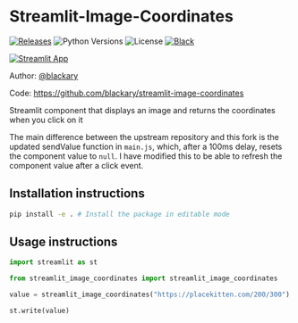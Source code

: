 # Streamlit-Image-Coordinates

[![Releases](https://img.shields.io/pypi/v/streamlit-image-coordinates)](https://pypi.org/project/streamlit-image-coordinates/)
![Python Versions](https://img.shields.io/pypi/pyversions/streamlit-image-coordinates.svg)
![License](https://img.shields.io/github/license/blackary/streamlit-image-coordinates)
[![Black](https://img.shields.io/badge/code%20style-black-000000.svg)](https://github.com/psf/black)

[![Streamlit App](https://static.streamlit.io/badges/streamlit_badge_black_white.svg)](https://image-coordinates.streamlit.app)

Author: [@blackary](https://github.com/blackary)

Code: https://github.com/blackary/streamlit-image-coordinates

Streamlit component that displays an image and returns the coordinates when you click on it

The main difference between the upstream repository and this fork is the updated sendValue function in `main.js`, which, after a 100ms delay, resets the component value to `null`. I have modified this to be able to refresh the component value after a click event.

## Installation instructions

```sh
pip install -e . # Install the package in editable mode
```

## Usage instructions

```python
import streamlit as st

from streamlit_image_coordinates import streamlit_image_coordinates

value = streamlit_image_coordinates("https://placekitten.com/200/300")

st.write(value)
```
